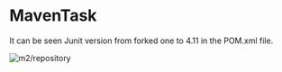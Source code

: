 # MavenTask

It can be seen Junit version from forked one to 4.11 in the POM.xml file.



![m2/repository](https://github.com/[SunnatillaSamatov]/[MavenTask]/blob/[master]/Junit.png?raw=true)
